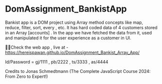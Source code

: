 # DomAssignment_BankistApp
Bankist app is a DOM project using Array method concepts like map, reduce, filter, sort, every , etc.
It has hard coded data of 4 customers stored in an Array [accounts] . In the app we have fetched the data from it, used and manipulated it for the user experience as a customer in UI.

😶‍🌫️Check the web app , live at - https://hereispawan.github.io/DomAssignment_Bankist_Array_App/

Id/Password = gj/1111 , pb/2222 , ts/3333 , as/4444

Credits to Jonas Schmedtmann (The Complete JavaScript Course 2024: From Zero to Expert!)
